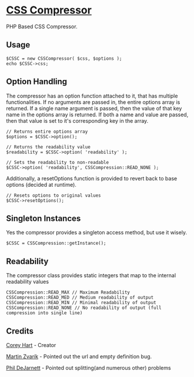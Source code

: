 [CSS Compressor](http://www.codenothing.com/css-compressor/)
========================

PHP Based CSS Compressor.


Usage
-----

	$CSSC = new CSSCompressor( $css, $options );
	echo $CSSC->css;


Option Handling
---------------

The compressor has an option function attached to it, that has multiple functionalities. If no arguments are passed in,
the entire options array is returned. If a single name argument is passed, then the value of that key name in the options
array is returned. If both a name and value are passed, then that value is set to it's corresponding key in the array.

	// Returns entire options array
	$options = $CSSC->option();

	// Returns the readability value
	$readability = $CSSC->option( 'readability' );

	// Sets the readability to non-readable
	$CSSC->option( 'readability', CSSCompression::READ_NONE );


Additionally, a resetOptions function is provided to revert back to base options (decided at runtime).

	// Resets options to original values
	$CSSC->resetOptions();


Singleton Instances
-------------------

Yes the compressor provides a singleton access method, but use it wisely.

	$CSSC = CSSCompression::getInstance();


Readability
-----------

The compressor class provides static integers that map to the internal readability values

	CSSCompression::READ_MAX // Maximum Readability
	CSSCompression::READ_MED // Medium readability of output
	CSSCompression::READ_MIN // Minimal readability of output
	CSSCompression::READ_NONE // No readability of output (full compression into single line)


Credits
--------
[Corey Hart](http://www.codenothing.com) - Creator

[Martin Zvarík](http://www.teplaky.net/) - Pointed out the url and empty definition bug.

[Phil DeJarnett](http://www.overzealous.com/) - Pointed out splitting(and numerous other) problems
